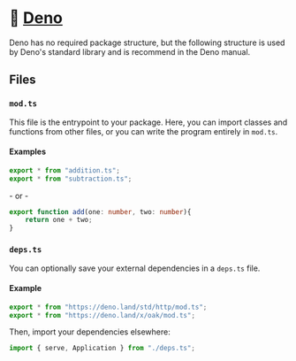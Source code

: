 # 🦕 [Deno](https://deno.land)

Deno has no required package structure, but the following structure is used by Deno's standard library and is recommend in the Deno manual.

## Files

### `mod.ts`

This file is the entrypoint to your package. Here, you can import classes and functions from other files, or you can write the program entirely in `mod.ts`.

#### Examples
```ts
export * from "addition.ts";
export * from "subtraction.ts";
```
\- or -
```ts
export function add(one: number, two: number){
    return one + two;
}
```

### `deps.ts`

You can optionally save your external dependencies in a `deps.ts` file.

#### Example
```ts
export * from "https://deno.land/std/http/mod.ts";
export * from "https://deno.land/x/oak/mod.ts";
```
Then, import your dependencies elsewhere:
```ts
import { serve, Application } from "./deps.ts";
```